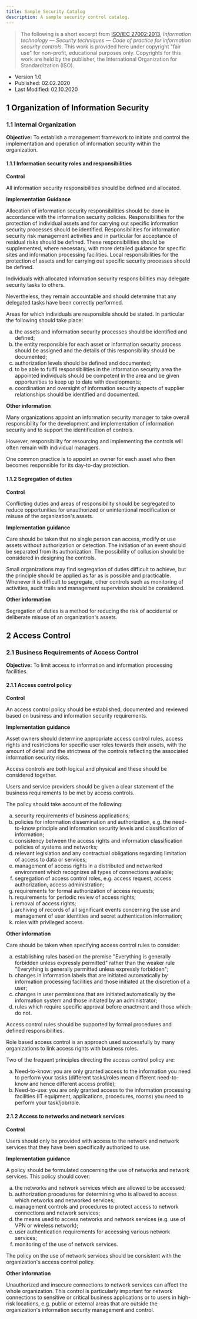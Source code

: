```yaml
---
title: Sample Security Catalog
description: A sample security control catalog.
---
```


> The following is a short excerpt from [ISO/IEC 27002:2013](https://www.iso.org/standard/54533.html), _Information technology — Security techniques — Code of practice for information security controls_. This work is provided here under copyright "fair use" for non-profit, educational purposes only. Copyrights for this work are held by the publisher, the International Organization for Standardization (ISO).

- Version 1.0
- Published: 02.02.2020
- Last Modified: 02.10.2020

## 1 Organization of Information Security

### 1.1 Internal Organization

**Objective:** To establish a management framework to initiate and control the implementation and
operation of information security within the organization.

#### 1.1.1 Information security roles and responsibilities

**Control**

All information security responsibilities should be defined and allocated.  

**Implementation Guidance**

Allocation of information security responsibilities should be done in accordance with the information security policies. Responsibilities for the protection of individual assets and for carrying out specific information security processes should be identified. Responsibilities for information security risk management activities and in particular for acceptance of residual risks should be defined. These responsibilities should be supplemented, where necessary, with more detailed guidance for specific sites and information processing facilities. Local responsibilities for the protection of assets and for carrying out specific security processes should be defined.

Individuals with allocated information security responsibilities may delegate security tasks to others.

Nevertheless, they remain accountable and should determine that any delegated tasks have been correctly performed.

Areas for which individuals are responsible should be stated. In particular the following should take place:

<ol type="a">
    <li>the assets and information security processes should be identified and defined;</li>
    <li>the entity responsible for each asset or information security process should be assigned and the details of this responsibility should be documented;</li>
    <li>authorization levels should be defined and documented;</li>
    <li>to be able to fulfil responsibilities in the information security area the appointed individuals should be competent in the area and be given opportunities to keep up to date with developments;</li>
    <li>coordination and oversight of information security aspects of supplier relationships should be identified and documented.</li>
</ol>

**Other information**

Many organizations appoint an information security manager to take overall responsibility for the development and implementation of information security and to support the identification of controls.

However, responsibility for resourcing and implementing the controls will often remain with individual managers. 

One common practice is to appoint an owner for each asset who then becomes responsible for its day-to-day protection. 

#### 1.1.2 Segregation of duties

**Control**

Conflicting duties and areas of responsibility should be segregated to reduce opportunities for
unauthorized or unintentional modification or misuse of the organization's assets.

**Implementation guidance**

Care should be taken that no single person can access, modify or use assets without authorization or detection. The initiation of an event should be separated from its authorization. The possibility of collusion should be considered in designing the controls.

Small organizations may find segregation of duties difficult to achieve, but the principle should be applied as far as is possible and practicable. Whenever it is difficult to segregate, other controls such as monitoring of activities, audit trails and management supervision should be considered.

**Other information**

Segregation of duties is a method for reducing the risk of accidental or deliberate misuse of an organization's assets.

## 2 Access Control

### 2.1 Business Requirements of Access Control

**Objective:** To limit access to information and information processing facilities.

#### 2.1.1 Access control policy

**Control**

An access control policy should be established, documented and reviewed based on business and information security requirements.

**Implementation guidance**

Asset owners should determine appropriate access control rules, access rights and restrictions for specific user roles towards their assets, with the amount of detail and the strictness of the controls reflecting the associated information security risks.

Access controls are both logical and physical and these should be considered together.

Users and service providers should be given a clear statement of the business requirements to be met by access controls.

The policy should take account of the following:

<ol type="a">
    <li>security requirements of business applications;</li>
    <li>policies for information dissemination and authorization, e.g. the need-to-know principle and information security levels and classification of information;</li>
    <li>consistency between the access rights and information classification policies of systems and networks;</li>
    <li>relevant legislation and any contractual obligations regarding limitation of access to data or services;</li>
    <li>management of access rights in a distributed and networked environment which recognizes all types of connections available;</li>
    <li>segregation of access control roles, e.g. access request, access authorization, access administration;</li>
    <li>requirements for formal authorization of access requests;</li>
    <li>requirements for periodic review of access rights;</li>
    <li>removal of access rights;</li>
    <li>archiving of records of all significant events concerning the use and management of user identities and secret authentication information;</li>
    <li>roles with privileged access.</li>
</ol>

**Other information**

Care should be taken when specifying access control rules to consider:

<ol type="a">
    <li>establishing rules based on the premise "Everything is generally forbidden unless expressly permitted" rather than the weaker rule "Everything is generally permitted unless expressly forbidden";</li>
    <li>changes in information labels that are initiated automatically by information processing facilities and those initiated at the discretion of a user;</li>
    <li>changes in user permissions that are initiated automatically by the information system and those initiated by an administrator;</li>
    <li>rules which require specific approval before enactment and those which do not.</li>
</ol>

Access control rules should be supported by formal procedures and defined responsibilities.

Role based access control is an approach used successfully by many organizations to link access rights with business roles.

Two of the frequent principles directing the access control policy are:

<ol type="a">
    <li>Need-to-know: you are only granted access to the information you need to perform your tasks (different tasks/roles mean different need-to-know and hence different access profile);</li>
    <li>Need-to-use: you are only granted access to the information processing facilities (IT equipment, applications, procedures, rooms) you need to perform your task/job/role.</li>
</ol>

#### 2.1.2 Access to networks and network services

**Control**

Users should only be provided with access to the network and network services that they have been specifically authorized to use.

**Implementation guidance**

A policy should be formulated concerning the use of networks and network services. This policy should cover:

<ol type="a">
    <li>the networks and network services which are allowed to be accessed;</li>
    <li>authorization procedures for determining who is allowed to access which networks and networked services;</li>
    <li>management controls and procedures to protect access to network connections and network services;</li>
    <li>the means used to access networks and network services (e.g. use of VPN or wireless network);</li>
    <li>user authentication requirements for accessing various network services;</li>
    <li>monitoring of the use of network services.</li>
</ol>

The policy on the use of network services should be consistent with the organization's access control policy.

**Other information**

Unauthorized and insecure connections to network services can affect the whole organization. This control is particularly important for network connections to sensitive or critical business applications or to users in high-risk locations, e.g. public or external areas that are outside the organization's information security management and control.
